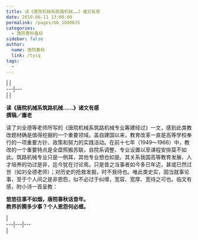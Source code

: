 ```yaml
---
title: 读《唐院机械系筑路机械……》诸文有感
date: 2010-06-11 13:08:00
permalink: /pages/bb_1000635
categories: 
  - 唐院春秋备份
sidebar: false
author: 
  name: 唐院春秋
  link: /tycq
tags: 
  - 
---
```


|  |  
---|---  
|  |  

**读《唐院机械系筑路机械……》诸文有感  
撰稿／庸老**

  
读了刘全德等老师所写的《唐院机械系筑路机械专业筹建经过》一文，感到此类教改题材确是值得挖掘的一个重要领域。盖自建国以来，教育改革一直是高等学校奉行的一项重要方针、政策和努力的实践活动。在前十七年（1949～1966）中，教改的一个重要特点是全盘照搬苏联，自院系调整、专业设置以至课程安排莫不如此。筑路机械专业只是一例耳，其他专业想也如是。其关系我国高等教育发展、人才培养的功过是非，迄今犹在讨论焉。只是昔之当事者如今多已年迈，甚或已然过世（如刘全德老师）；对历史的抢救发掘，时不我待也。唯此类史实，固当就事论事，至于个人间之是非恩怨，似不必过于纠缠，宽容、宽厚、宽待之可也。临文有感，附小诗一首呈教：  
  
  
**悠悠往事不如烟，唐院春秋话昔年。  
教界折腾多少事？个人恩怨何必缠。**  
  

|  
---|---|---  
|